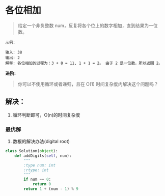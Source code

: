 # 各位相加

> 给定一个非负整数 num，反复将各个位上的数字相加，直到结果为一位数。

```
示例:

输入: 38
输出: 2
解释: 各位相加的过程为：3 + 8 = 11, 1 + 1 = 2。 由于 2 是一位数，所以返回 2。
```

**进阶:**
> 你可以不使用循环或者递归，且在 O(1) 时间复杂度内解决这个问题吗？


## 解决：
1. 循环判断即可，O(n)的时间复杂度


### 最优解
1. 数根的解决办法(digital root)

```python
class Solution(object):
    def addDigits(self, num):
        """
        :type num: int
        :rtype: int
        """
        if num == 0:
            return 0
        return 1 + (num - 1) % 9
```
